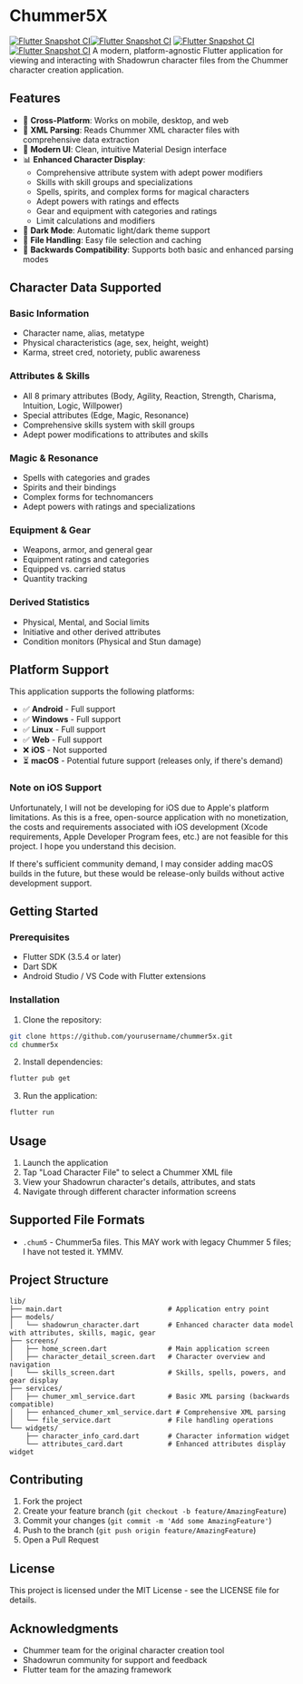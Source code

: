 # Chummer5X
[![Flutter Snapshot CI](https://github.com/lifebound/Chummer5X/actions/workflows/flutter_release_snapshot.yaml/badge.svg)](https://github.com/lifebound/Chummer5X/actions/workflows/flutter_release_snapshot.yaml)[![Flutter Snapshot CI](https://github.com/lifebound/Chummer5X/actions/workflows/flutter_release_snapshot.yaml/badge.svg)](https://github.com/lifebound/Chummer5X/actions/workflows/flutter_release_snapshot.yaml)
[![Flutter Snapshot CI](https://github.com/lifebound/Chummer5X/actions/workflows/flutter_release_snapshot.yaml/badge.svg)](https://github.com/lifebound/Chummer5X/actions/workflows/flutter_release_snapshot.yaml)
[![Flutter Snapshot CI](https://github.com/lifebound/Chummer5X/actions/workflows/flutter_release_snapshot.yaml/badge.svg)](https://github.com/lifebound/Chummer5X/actions/workflows/flutter_release_snapshot.yaml)
A modern, platform-agnostic Flutter application for viewing and interacting with Shadowrun character files from the Chummer character creation application.

## Features

- 📱 **Cross-Platform**: Works on mobile, desktop, and web
- 📄 **XML Parsing**: Reads Chummer XML character files with comprehensive data extraction
- 🎨 **Modern UI**: Clean, intuitive Material Design interface
- 📊 **Enhanced Character Display**: 
  - Comprehensive attribute system with adept power modifiers
  - Skills with skill groups and specializations
  - Spells, spirits, and complex forms for magical characters
  - Adept powers with ratings and effects
  - Gear and equipment with categories and ratings
  - Limit calculations and modifiers
- 🌙 **Dark Mode**: Automatic light/dark theme support
- 💾 **File Handling**: Easy file selection and caching
- 🔄 **Backwards Compatibility**: Supports both basic and enhanced parsing modes

## Character Data Supported

### Basic Information
- Character name, alias, metatype
- Physical characteristics (age, sex, height, weight)
- Karma, street cred, notoriety, public awareness

### Attributes & Skills
- All 8 primary attributes (Body, Agility, Reaction, Strength, Charisma, Intuition, Logic, Willpower)
- Special attributes (Edge, Magic, Resonance)
- Comprehensive skills system with skill groups
- Adept power modifications to attributes and skills

### Magic & Resonance
- Spells with categories and grades
- Spirits and their bindings
- Complex forms for technomancers
- Adept powers with ratings and specializations

### Equipment & Gear
- Weapons, armor, and general gear
- Equipment ratings and categories
- Equipped vs. carried status
- Quantity tracking

### Derived Statistics
- Physical, Mental, and Social limits
- Initiative and other derived attributes
- Condition monitors (Physical and Stun damage)

## Platform Support

This application supports the following platforms:

- ✅ **Android** - Full support
- ✅ **Windows** - Full support  
- ✅ **Linux** - Full support
- ✅ **Web** - Full support
- ❌ **iOS** - Not supported
- ⏳ **macOS** - Potential future support (releases only, if there's demand)

### Note on iOS Support

Unfortunately, I will not be developing for iOS due to Apple's platform limitations. As this is a free, open-source application with no monetization, the costs and requirements associated with iOS development (Xcode requirements, Apple Developer Program fees, etc.) are not feasible for this project. I hope you understand this decision.

If there's sufficient community demand, I may consider adding macOS builds in the future, but these would be release-only builds without active development support.

## Getting Started

### Prerequisites

- Flutter SDK (3.5.4 or later)
- Dart SDK
- Android Studio / VS Code with Flutter extensions

### Installation

1. Clone the repository:
```bash
git clone https://github.com/yourusername/chummer5x.git
cd chummer5x
```

2. Install dependencies:
```bash
flutter pub get
```

3. Run the application:
```bash
flutter run
```

## Usage

1. Launch the application
2. Tap "Load Character File" to select a Chummer XML file
3. View your Shadowrun character's details, attributes, and stats
4. Navigate through different character information screens

## Supported File Formats

- `.chum5` - Chummer5a files. This MAY work with legacy Chummer 5 files; I have not tested it. YMMV. 


## Project Structure

```
lib/
├── main.dart                          # Application entry point
├── models/
│   └── shadowrun_character.dart       # Enhanced character data model with attributes, skills, magic, gear
├── screens/
│   ├── home_screen.dart               # Main application screen
│   ├── character_detail_screen.dart   # Character overview and navigation
│   └── skills_screen.dart             # Skills, spells, powers, and gear display
├── services/
│   ├── chumer_xml_service.dart        # Basic XML parsing (backwards compatible)
│   ├── enhanced_chumer_xml_service.dart # Comprehensive XML parsing
│   └── file_service.dart              # File handling operations
└── widgets/
    ├── character_info_card.dart       # Character information widget
    └── attributes_card.dart           # Enhanced attributes display widget
```

## Contributing

1. Fork the project
2. Create your feature branch (`git checkout -b feature/AmazingFeature`)
3. Commit your changes (`git commit -m 'Add some AmazingFeature'`)
4. Push to the branch (`git push origin feature/AmazingFeature`)
5. Open a Pull Request

## License

This project is licensed under the MIT License - see the LICENSE file for details.

## Acknowledgments

- Chummer team for the original character creation tool
- Shadowrun community for support and feedback
- Flutter team for the amazing framework
